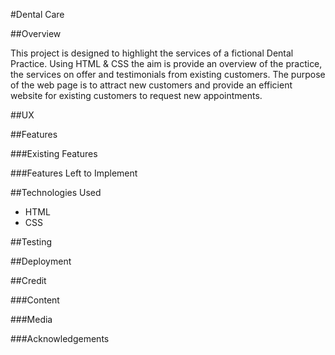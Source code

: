 #Dental Care

##Overview

This project is designed to highlight the services of a fictional Dental Practice.
Using HTML & CSS the aim is provide an overview of the practice, the services on offer and testimonials from existing customers.
The purpose of the web page is to attract new customers and provide an efficient website for existing customers to request new appointments.

##UX

##Features

###Existing Features

###Features Left to Implement

##Technologies Used

* HTML
* CSS

##Testing

##Deployment

##Credit

###Content

###Media

###Acknowledgements